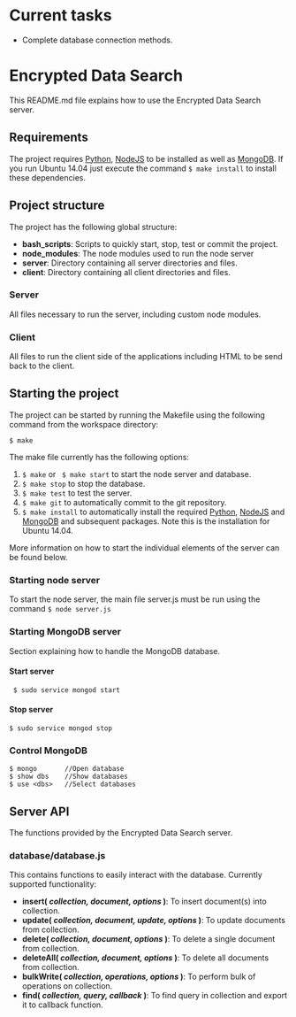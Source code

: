 # Current tasks
 - Complete database connection methods.

# Encrypted Data Search
This README.md file explains how to use the Encrypted Data Search server.

## Requirements
The project requires [Python](https://www.python.org/download/releases/2.7/), [NodeJS](https://nodejs.org/en/) to be installed as well as [MongoDB](https://www.mongodb.com/). If you run Ubuntu 14.04 just execute the command ``` $ make install ``` to install these dependencies.

## Project structure
The project has the following global structure:
 - **bash_scripts**: Scripts to quickly start, stop, test or commit the project.
 - **node_modules**: The node modules used to run the node server
 - **server**: Directory containing all server directories and files.
 - **client**: Directory containing all client directories and files.

### Server
All files necessary to run the server, including custom node modules.

### Client
All files to run the client side of the applications including HTML to be send back to the client.

## Starting the project
The project can be started by running the Makefile using the following command from the workspace directory:
```
$ make
```
The make file currently has the following options:
 1. ``` $ make ``` or ``` $ make start``` to start the node server and database.
 2. ``` $ make stop ``` to stop the database.
 3. ``` $ make test ``` to test the server.
 4. ``` $ make git ``` to automatically commit to the git repository.
 5. ``` $ make install ``` to automatically install the required [Python](https://www.python.org/download/releases/2.7/), [NodeJS](https://nodejs.org/en/) and [MongoDB](https://www.mongodb.com/) and subsequent packages. Note this is the installation for Ubuntu 14.04.

More information on how to start the individual elements of the server can be found below.

### Starting node server
To start the node server, the main file server.js must be run using the command
``` $ node server.js ```

### Starting MongoDB server
Section explaining how to handle the MongoDB database.

#### Start server
```  $ sudo service mongod start ```

#### Stop server
``` $ sudo service mongod stop ```

### Control MongoDB
``` 
$ mongo       //Open database
$ show dbs    //Show databases
$ use <dbs>   //Select databases
```

## Server API
The functions provided by the Encrypted Data Search server.

### database/database.js
This contains functions to easily interact with the database. Currently supported functionality:
 - **insert( *collection, document, options* )**: To insert document(s) into collection.
 - **update( *collection, document, update, options* )**: To update documents from collection.
 - **delete( *collection, document, options* )**: To delete a single document from collection.
 - **deleteAll( *collection, document, options* )**: To delete all documents from collection.
 - **bulkWrite( *collection, operations, options* )**: To perform bulk of operations on collection.
 - **find( *collection, query, callback* )**: To find query in collection and export it to callback function.